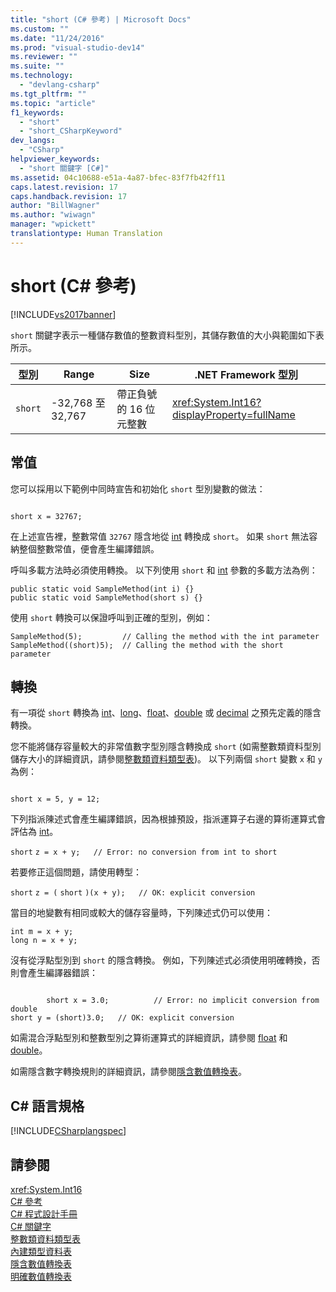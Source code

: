 ```yaml
---
title: "short (C# 參考) | Microsoft Docs"
ms.custom: ""
ms.date: "11/24/2016"
ms.prod: "visual-studio-dev14"
ms.reviewer: ""
ms.suite: ""
ms.technology: 
  - "devlang-csharp"
ms.tgt_pltfrm: ""
ms.topic: "article"
f1_keywords: 
  - "short"
  - "short_CSharpKeyword"
dev_langs: 
  - "CSharp"
helpviewer_keywords: 
  - "short 關鍵字 [C#]"
ms.assetid: 04c10688-e51a-4a87-bfec-83f7fb42ff11
caps.latest.revision: 17
caps.handback.revision: 17
author: "BillWagner"
ms.author: "wiwagn"
manager: "wpickett"
translationtype: Human Translation
---
```

# short (C# 參考)
[!INCLUDE[vs2017banner](../../../csharp/includes/vs2017banner.md)]

`short` 關鍵字表示一種儲存數值的整數資料型別，其儲存數值的大小與範圍如下表所示。  
  
|型別|Range|Size|.NET Framework 型別|  
|--------|-----------|----------|-----------------------|  
|`short`|\-32,768 至 32,767|帶正負號的 16 位元整數|<xref:System.Int16?displayProperty=fullName>|  
  
## 常值  
 您可以採用以下範例中同時宣告和初始化 `short` 型別變數的做法：  
  
```  
  
short x = 32767;  
```  
  
 在上述宣告裡，整數常值 `32767` 隱含地從 [int](../../../csharp/language-reference/keywords/int.md) 轉換成 `short`。  如果 `short` 無法容納整個整數常值，便會產生編譯錯誤。  
  
 呼叫多載方法時必須使用轉換。  以下列使用 `short` 和 [int](../../../csharp/language-reference/keywords/int.md) 參數的多載方法為例：  
  
```  
public static void SampleMethod(int i) {}  
public static void SampleMethod(short s) {}  
```  
  
 使用 `short` 轉換可以保證呼叫到正確的型別，例如：  
  
```  
SampleMethod(5);         // Calling the method with the int parameter  
SampleMethod((short)5);  // Calling the method with the short parameter  
```  
  
## 轉換  
 有一項從 `short` 轉換為 [int](../../../csharp/language-reference/keywords/int.md)、[long](../../../csharp/language-reference/keywords/long.md)、[float](../../../csharp/language-reference/keywords/float.md)、[double](../../../csharp/language-reference/keywords/double.md) 或 [decimal](../../../csharp/language-reference/keywords/decimal.md) 之預先定義的隱含轉換。  
  
 您不能將儲存容量較大的非常值數字型別隱含轉換成 `short` \(如需整數類資料型別儲存大小的詳細資訊，請參閱[整數類資料類型表](../../../csharp/language-reference/keywords/integral-types-table.md)\)。  以下列兩個 `short` 變數 `x` 和 `y` 為例：  
  
```  
  
short x = 5, y = 12;  
```  
  
 下列指派陳述式會產生編譯錯誤，因為根據預設，指派運算子右邊的算術運算式會評估為 [int](../../../csharp/language-reference/keywords/int.md)。  
  
 `short`   `z = x + y;   // Error: no conversion from int to short`  
  
 若要修正這個問題，請使用轉型：  
  
 `short`   `z = (`  `short`  `)(x + y);   // OK: explicit conversion`  
  
 當目的地變數有相同或較大的儲存容量時，下列陳述式仍可以使用：  
  
```  
int m = x + y;  
long n = x + y;  
```  
  
 沒有從浮點型別到 `short` 的隱含轉換。  例如，下列陳述式必須使用明確轉換，否則會產生編譯器錯誤：  
  
```  
  
        short x = 3.0;          // Error: no implicit conversion from double  
short y = (short)3.0;   // OK: explicit conversion  
```  
  
 如需混合浮點型別和整數型別之算術運算式的詳細資訊，請參閱 [float](../../../csharp/language-reference/keywords/float.md) 和 [double](../../../csharp/language-reference/keywords/double.md)。  
  
 如需隱含數字轉換規則的詳細資訊，請參閱[隱含數值轉換表](../../../csharp/language-reference/keywords/implicit-numeric-conversions-table.md)。  
  
## C\# 語言規格  
 [!INCLUDE[CSharplangspec](../../../csharp/language-reference/keywords/includes/csharplangspec_md.md)]  
  
## 請參閱  
 <xref:System.Int16>   
 [C\# 參考](../../../csharp/language-reference/index.md)   
 [C\# 程式設計手冊](../../../csharp/programming-guide/index.md)   
 [C\# 關鍵字](../../../csharp/language-reference/keywords/index.md)   
 [整數類資料類型表](../../../csharp/language-reference/keywords/integral-types-table.md)   
 [內建類型資料表](../../../csharp/language-reference/keywords/built-in-types-table.md)   
 [隱含數值轉換表](../../../csharp/language-reference/keywords/implicit-numeric-conversions-table.md)   
 [明確數值轉換表](../../../csharp/language-reference/keywords/explicit-numeric-conversions-table.md)